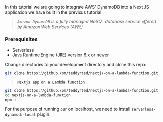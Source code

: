 In this tutorial we are going to integrate AWS' DynamoDB into a Next.JS application we have built in the previous tutorial.
> _`Amazon DynamoDB` is a fully managed NoSQL database service offered by Amazon Web Services (AWS)_

### Prerequisites
* Serverless
* Java Runtime Engine (JRE) version 6.x or newer

Change directories to your development directory and clone this repo: 

```bash
git clone https://github.com/teddynted/nextjs-on-a-lambda-function.git
```

> [`Nextjs app on a Lambda function`](https://teddykekana.com/blog/running-nextjs-app-on-a-lambda-function)

```bash
git clone https://github.com/teddynted/nextjs-on-a-lambda-function.git
cd nextjs-on-a-lambda-function
npm i
```

For the purpose of running our on localhost, we need to install `serverless-dynamodb-local` plugin.
